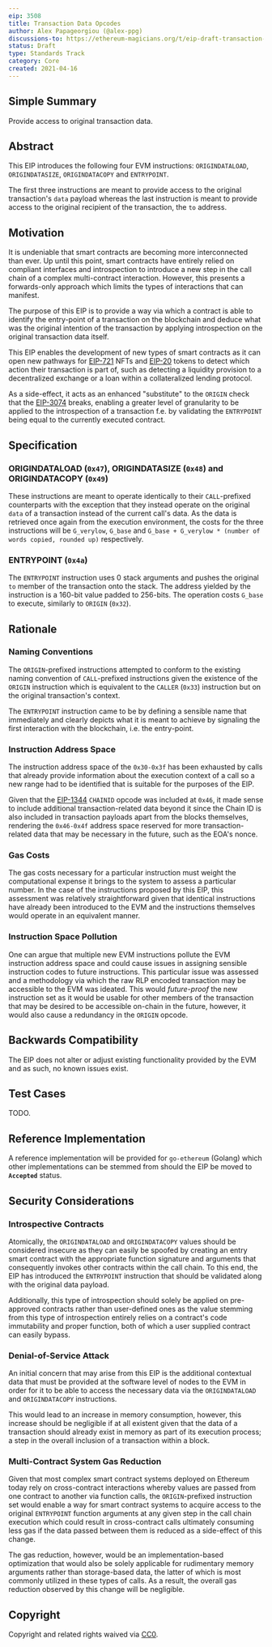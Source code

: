 ```yaml
---
eip: 3508
title: Transaction Data Opcodes
author: Alex Papageorgiou (@alex-ppg)
discussions-to: https://ethereum-magicians.org/t/eip-draft-transaction-data-opcodes/6017
status: Draft
type: Standards Track
category: Core
created: 2021-04-16
---
```


## Simple Summary

Provide access to original transaction data.

## Abstract

This EIP introduces the following four EVM instructions: `ORIGINDATALOAD`, `ORIGINDATASIZE`, `ORIGINDATACOPY` and `ENTRYPOINT`.

The first three instructions are meant to provide access to the original transaction's `data` payload whereas the last instruction is meant to provide access to the original recipient of the transaction, the `to` address.

## Motivation

It is undeniable that smart contracts are becoming more interconnected than ever. Up until this point, smart contracts have entirely relied on compliant interfaces and introspection to introduce a new step in the call chain of a complex multi-contract interaction. However, this presents a forwards-only approach which limits the types of interactions that can manifest.

The purpose of this EIP is to provide a way via which a contract is able to identify the entry-point of a transaction on the blockchain and deduce what was the original intention of the transaction by applying introspection on the original transaction data itself.

This EIP enables the development of new types of smart contracts as it can open new pathways for [EIP-721](https://eips.ethereum.org/EIPS/eip-721) NFTs and [EIP-20](https://eips.ethereum.org/EIPS/eip-20) tokens to detect which action their transaction is part of, such as detecting a liquidity provision to a decentralized exchange or a loan within a collateralized lending protocol.

As a side-effect, it acts as an enhanced "substitute" to the `ORIGIN` check that the [EIP-3074](https://eips.ethereum.org/EIPS/eip-3074) breaks, enabling a greater level of granularity to be applied to the introspection of a transaction f.e. by validating the `ENTRYPOINT` being equal to the currently executed contract.

## Specification

### ORIGINDATALOAD (`0x47`), ORIGINDATASIZE (`0x48`) and ORIGINDATACOPY (`0x49`)

These instructions are meant to operate identically to their `CALL`-prefixed counterparts with the exception that they instead operate on the original `data` of a transaction instead of the current call's data. As the data is retrieved once again from the execution environment, the costs for the three instructions will be `G_verylow`, `G_base` and `G_base + G_verylow * (number of words copied, rounded up)` respectively.

### ENTRYPOINT (`0x4a`)

The `ENTRYPOINT` instruction uses 0 stack arguments and pushes the original `to` member of the transaction onto the stack. The address yielded by the instruction is a 160-bit value padded to 256-bits. The operation costs `G_base` to execute, similarly to `ORIGIN` (`0x32`).

## Rationale

### Naming Conventions

The `ORIGIN`-prefixed instructions attempted to conform to the existing naming convention of `CALL`-prefixed instructions given the existence of the `ORIGIN` instruction which is equivalent to the `CALLER` (`0x33`) instruction but on the original transaction's context.

The `ENTRYPOINT` instruction came to be by defining a sensible name that immediately and clearly depicts what it is meant to achieve by signaling the first interaction with the blockchain, i.e. the entry-point.

### Instruction Address Space

The instruction address space of the `0x30-0x3f` has been exhausted by calls that already provide information about the execution context of a call so a new range had to be identified that is suitable for the purposes of the EIP.

Given that the [EIP-1344](https://eips.ethereum.org/EIPS/eip-1344) `CHAINID` opcode was included at `0x46`, it made sense to include additional transaction-related data beyond it since the Chain ID is also included in transaction payloads apart from the blocks themselves, rendering the `0x46-0x4f` address space reserved for more transaction-related data that may be necessary in the future, such as the EOA's nonce.

### Gas Costs

The gas costs necessary for a particular instruction must weight the computational expense it brings to the system to assess a particular number. In the case of the instructions proposed by this EIP, this assessment was relatively straightforward given that identical instructions have already been introduced to the EVM and the instructions themselves would operate in an equivalent manner.

### Instruction Space Pollution

One can argue that multiple new EVM instructions pollute the EVM instruction address space and could cause issues in assigning sensible instruction codes to future instructions. This particular issue was assessed and a methodology via which the raw RLP encoded transaction may be accessible to the EVM was ideated. This would *future-proof* the new instruction set as it would be usable for other members of the transaction that may be desired to be accessible on-chain in the future, however, it would also cause a redundancy in the `ORIGIN` opcode.

## Backwards Compatibility

The EIP does not alter or adjust existing functionality provided by the EVM and as such, no known issues exist.

## Test Cases

TODO.

## Reference Implementation

A reference implementation will be provided for `go-ethereum` (Golang) which other implementations can be stemmed from should the EIP be moved to **`Accepted`** status.

## Security Considerations

### Introspective Contracts

Atomically, the `ORIGINDATALOAD` and `ORIGINDATACOPY` values should be considered insecure as they can easily be spoofed by creating an entry smart contract with the appropriate function signature and arguments that consequently invokes other contracts within the call chain. To this end, the EIP has introduced the `ENTRYPOINT` instruction that should be validated along with the original data payload.

Additionally, this type of introspection should solely be applied on pre-approved contracts rather than user-defined ones as the value stemming from this type of introspection entirely relies on a contract's code immutability and proper function, both of which a user supplied contract can easily bypass.

### Denial-of-Service Attack

An initial concern that may arise from this EIP is the additional contextual data that must be provided at the software level of nodes to the EVM in order for it to be able to access the necessary data via the `ORIGINDATALOAD` and `ORIGINDATACOPY` instructions.

This would lead to an increase in memory consumption, however, this increase should be negligible if at all existent given that the data of a transaction should already exist in memory as part of its execution process; a step in the overall inclusion of a transaction within a block.

### Multi-Contract System Gas Reduction

Given that most complex smart contract systems deployed on Ethereum today rely on cross-contract interactions whereby values are passed from one contract to another via function calls, the `ORIGIN`-prefixed instruction set would enable a way for smart contract systems to acquire access to the original `ENTRYPOINT` function arguments at any given step in the call chain execution which could result in cross-contract calls ultimately consuming less gas if the data passed between them is reduced as a side-effect of this change.

The gas reduction, however, would be an implementation-based optimization that would also be solely applicable for rudimentary memory arguments rather than storage-based data, the latter of which is most commonly utilized in these types of calls. As a result, the overall gas reduction observed by this change will be negligible.

## Copyright

Copyright and related rights waived via [CC0](https://creativecommons.org/publicdomain/zero/1.0/).

